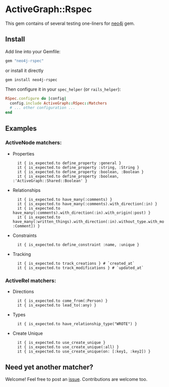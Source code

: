# ActiveGraph::Rspec

This gem contains of several testing one-liners for [neo4j](https://github.com/neo4jrb/neo4j) gem.

## Install

Add line into your Gemfile:
```ruby
gem "neo4j-rspec"
```
or install it directly

```
gem install neo4j-rspec
```

Then configure it in your `spec_helper` (or `rails_helper`):

```ruby
RSpec.configure do |config|
  config.include ActiveGraph::RSpec::Matchers
  # ... other configuration ...
end
```

## Examples

### ActiveNode matchers:

- Properties

        it { is_expected.to define_property :general }
        it { is_expected.to define_property :string, :String }
        it { is_expected.to define_property :boolean, :Boolean }
        it { is_expected.to define_property :boolean, :'ActiveGraph::Shared::Boolean' }
- Relationships

        it { is_expected.to have_many(:comments) }
        it { is_expected.to have_many(:comments).with_direction(:in) }
        it { is_expected.to have_many(:comments).with_direction(:in).with_origin(:post) }
        it { is_expected.to have_many(:written_things).with_direction(:in).without_type.with_model_class([:Post, :Comment]) }
- Constraints

        it { is_expected.to define_constraint :name, :unique }
- Tracking

        it { is_expected.to track_creations } # `created_at`
        it { is_expected.to track_modifications } # `updated_at`


### ActiveRel matchers:

- Directions

        it { is_expected.to come_from(:Person) }
        it { is_expected.to lead_to(:any) }
- Types

        it { is_expected.to have_relationship_type("WROTE") }

- Create Unique

        it { is_expected.to use_create_unique }
        it { is_expected.to use_create_unique(:all) }
        it { is_expected.to use_create_unique(on: [:key1, :key2]) }


## Need yet another matcher?

Welcome! Feel free to post an [issue](https://github.com/sineed/neo4j-rspec/issues/new). Contributions are welcome too.
